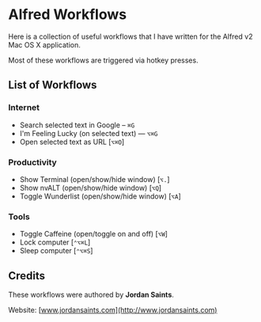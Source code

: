 # Alfred Workflows

Here is a collection of useful workflows that I have written for the Alfred v2 Mac OS X application.

Most of these workflows are triggered via hotkey presses.

## List of Workflows

### Internet

* Search selected text in Google – `⌘G`
* I'm Feeling Lucky (on selected text) — `⌥⌘G`
* Open selected text as URL [`⌥⌘O`]

### Productivity

* Show Terminal (open/show/hide window) [`⌥.`]
* Show nvALT (open/show/hide window) [`⌥Q`]
* Toggle Wunderlist (open/show/hide window) [`⌥A`]

### Tools

* Toggle Caffeine (open/toggle on and off) [`⌥W`]
* Lock computer [`⌃⌥⌘L`]
* Sleep computer  [`⌃⌥⌘S`]

## Credits

These workflows were authored by __Jordan Saints__.

Website: [www.jordansaints.com](http://www.jordansaints.com)
